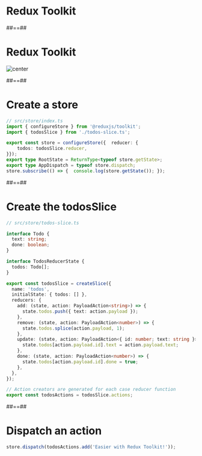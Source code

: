<!-- .slide: class="transition bg-pink" -->

# Redux Toolkit

##==##

# Redux Toolkit

![center](./assets/images/redux-toolkit.png)

##==##

<!-- .slide: class="with-code" -->

# Create a store

<!-- prettier-ignore -->
```typescript
// src/store/index.ts
import { configureStore } from '@reduxjs/toolkit';
import { todosSlice } from './todos-slice.ts';

export const store = configureStore({  reducer: { 
    todos: todosSlice.reducer,
}});
export type RootState = ReturnType<typeof store.getState>;
export type AppDispatch = typeof store.dispatch;
store.subscribe(() => {  console.log(store.getState()); });
```

<!-- .element: class="big-code" -->

##==##

<!-- .slide: class="with-code" -->

# Create the todosSlice

```typescript [3-10|12-15|16-18|19-21|22-24|25-27|31-32]
// src/store/todos-slice.ts

interface Todo {
  text: string;
  done: boolean;
}

interface TodosReducerState {
  todos: Todo[];
}

export const todosSlice = createSlice({
  name: 'todos',
  initialState: { todos: [] },
  reducers: {
    add: (state, action: PayloadAction<string>) => {
      state.todos.push({ text: action.payload });
    },
    remove: (state, action: PayloadAction<number>) => {
      state.todos.splice(action.payload, 1);
    },
    update: (state, action: PayloadAction<{ id: number; text: string }>) => {
      state.todos[action.payload.id].text = action.payload.text;
    },
    done: (state, action: PayloadAction<number>) => {
      state.todos[action.payload.id].done = true;
    },
  },
});

// Action creators are generated for each case reducer function
export const todosActions = todosSlice.actions;
```

<!-- .element: class="big-code" -->

##==##

<!-- .slide: class="with-code" -->

# Dispatch an action

```typescript
store.dispatch(todosActions.add('Easier with Redux Toolkit!'));
```

<!-- .element: class="big-code" -->
